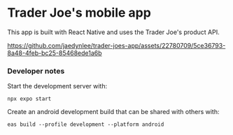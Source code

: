 # Trader Joe's mobile app

This app is built with React Native and uses the Trader Joe's product API.

https://github.com/jaedynlee/trader-joes-app/assets/22780709/5ce36793-8a48-4feb-bc25-85468ede1a6b

### Developer notes

Start the development server with:

```
npx expo start
```

Create an android development build that can be shared with others with:

```
eas build --profile development --platform android
```
